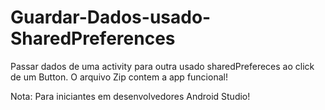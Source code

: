 # Guardar-Dados-usado-SharedPreferences

Passar dados de uma activity para outra usado sharedPrefereces ao click de um Button.
O arquivo Zip contem a app funcional!

Nota: Para iniciantes em desenvolvedores  Android Studio!

